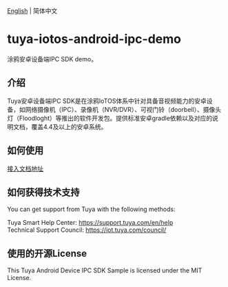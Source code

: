[English](./README.md) | 简体中文

# tuya-iotos-android-ipc-demo
涂鸦安卓设备端IPC SDK demo。

## 介绍

Tuya安卓设备端IPC SDK是在涂鸦IoTOS体系中针对具备音视频能力的安卓设备，如网络摄像机（IPC）、录像机（NVR/DVR）、可视门铃（doorbell）、摄像头灯（Floodloght）等推出的软件开发包。提供标准安卓gradle依赖以及对应的说明文档，覆盖4.4及以上的安卓系统。


## 如何使用
[接入文档地址](https://tuyainc.github.io/tuyasmart_android_device_sdk_doc/)


## 如何获得技术支持
You can get support from Tuya with the following methods:

Tuya Smart Help Center: https://support.tuya.com/en/help  
Technical Support Council: https://iot.tuya.com/council/   

## 使用的开源License
This Tuya Android Device IPC SDK Sample is licensed under the MIT License.

